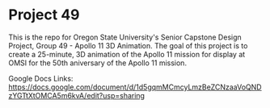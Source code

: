 # Project 49

This is the repo for Oregon State University's Senior Capstone Design Project, Group 49 - Apollo 11 3D Animation. The goal of this project is to create a 25-minute, 3D animation of the Apollo 11 mission for display at OMSI for the 50th aniversary of the Apollo 11 mission. 

Google Docs Links:
https://docs.google.com/document/d/1d5gqmMCmcyLmzBeZCNzaaVoQNDzYGTtXtOMCA5m6kvA/edit?usp=sharing
